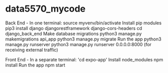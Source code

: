 # data5570_mycode
Back End -
In one terminal:
source myvenv/bin/activate
Install pip modules
pip3 install django djangorestframework django-cors-headers
cd django_back_end
Make database migrations
python3 manage.py makemigrations api_app
python3 manage.py migrate
Run the app
python3 manage.py runserver
python3 manage.py runserver 0.0.0.0:8000 (for receiving external traffic)

Front End - In a separate terminal:
'cd expo-app'
Install node_modules
npm install
Run the app
npm start
